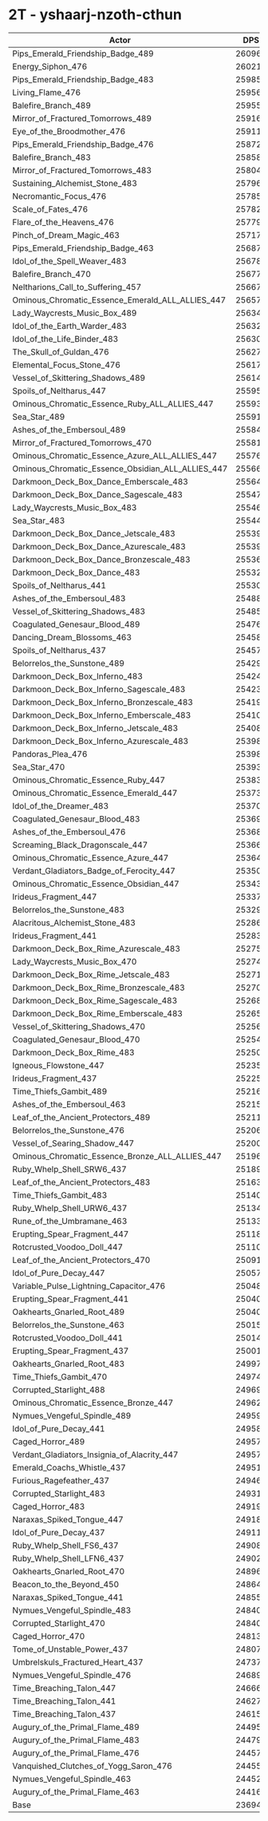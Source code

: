 # 2T - yshaarj-nzoth-cthun
| Actor | DPS | Increase |
|---|:---:|:---:|
|Pips_Emerald_Friendship_Badge_489|260968|10.14%|
|Energy_Siphon_476|260211|9.82%|
|Pips_Emerald_Friendship_Badge_483|259851|9.67%|
|Living_Flame_476|259567|9.55%|
|Balefire_Branch_489|259557|9.54%|
|Mirror_of_Fractured_Tomorrows_489|259167|9.38%|
|Eye_of_the_Broodmother_476|259113|9.35%|
|Pips_Emerald_Friendship_Badge_476|258728|9.19%|
|Balefire_Branch_483|258585|9.13%|
|Mirror_of_Fractured_Tomorrows_483|258047|8.90%|
|Sustaining_Alchemist_Stone_483|257969|8.87%|
|Necromantic_Focus_476|257854|8.82%|
|Scale_of_Fates_476|257822|8.81%|
|Flare_of_the_Heavens_476|257794|8.80%|
|Pinch_of_Dream_Magic_463|257177|8.54%|
|Pips_Emerald_Friendship_Badge_463|256877|8.41%|
|Idol_of_the_Spell_Weaver_483|256780|8.37%|
|Balefire_Branch_470|256777|8.37%|
|Neltharions_Call_to_Suffering_457|256670|8.32%|
|Ominous_Chromatic_Essence_Emerald_ALL_ALLIES_447|256574|8.28%|
|Lady_Waycrests_Music_Box_489|256349|8.19%|
|Idol_of_the_Earth_Warder_483|256325|8.18%|
|Idol_of_the_Life_Binder_483|256307|8.17%|
|The_Skull_of_Guldan_476|256277|8.16%|
|Elemental_Focus_Stone_476|256178|8.12%|
|Vessel_of_Skittering_Shadows_489|256148|8.10%|
|Spoils_of_Neltharus_447|255952|8.02%|
|Ominous_Chromatic_Essence_Ruby_ALL_ALLIES_447|255935|8.01%|
|Sea_Star_489|255913|8.00%|
|Ashes_of_the_Embersoul_489|255843|7.97%|
|Mirror_of_Fractured_Tomorrows_470|255816|7.96%|
|Ominous_Chromatic_Essence_Azure_ALL_ALLIES_447|255761|7.94%|
|Ominous_Chromatic_Essence_Obsidian_ALL_ALLIES_447|255660|7.90%|
|Darkmoon_Deck_Box_Dance_Emberscale_483|255640|7.89%|
|Darkmoon_Deck_Box_Dance_Sagescale_483|255471|7.82%|
|Lady_Waycrests_Music_Box_483|255464|7.81%|
|Sea_Star_483|255440|7.80%|
|Darkmoon_Deck_Box_Dance_Jetscale_483|255398|7.79%|
|Darkmoon_Deck_Box_Dance_Azurescale_483|255392|7.78%|
|Darkmoon_Deck_Box_Dance_Bronzescale_483|255369|7.77%|
|Darkmoon_Deck_Box_Dance_483|255329|7.76%|
|Spoils_of_Neltharus_441|255302|7.75%|
|Ashes_of_the_Embersoul_483|254881|7.57%|
|Vessel_of_Skittering_Shadows_483|254852|7.56%|
|Coagulated_Genesaur_Blood_489|254767|7.52%|
|Dancing_Dream_Blossoms_463|254588|7.44%|
|Spoils_of_Neltharus_437|254571|7.44%|
|Belorrelos_the_Sunstone_489|254292|7.32%|
|Darkmoon_Deck_Box_Inferno_483|254243|7.30%|
|Darkmoon_Deck_Box_Inferno_Sagescale_483|254236|7.30%|
|Darkmoon_Deck_Box_Inferno_Bronzescale_483|254192|7.28%|
|Darkmoon_Deck_Box_Inferno_Emberscale_483|254102|7.24%|
|Darkmoon_Deck_Box_Inferno_Jetscale_483|254088|7.23%|
|Darkmoon_Deck_Box_Inferno_Azurescale_483|253989|7.19%|
|Pandoras_Plea_476|253987|7.19%|
|Sea_Star_470|253931|7.17%|
|Ominous_Chromatic_Essence_Ruby_447|253835|7.13%|
|Ominous_Chromatic_Essence_Emerald_447|253733|7.08%|
|Idol_of_the_Dreamer_483|253703|7.07%|
|Coagulated_Genesaur_Blood_483|253694|7.07%|
|Ashes_of_the_Embersoul_476|253683|7.06%|
|Screaming_Black_Dragonscale_447|253663|7.05%|
|Ominous_Chromatic_Essence_Azure_447|253640|7.04%|
|Verdant_Gladiators_Badge_of_Ferocity_447|253504|6.99%|
|Ominous_Chromatic_Essence_Obsidian_447|253439|6.96%|
|Irideus_Fragment_447|253376|6.93%|
|Belorrelos_the_Sunstone_483|253293|6.90%|
|Alacritous_Alchemist_Stone_483|252862|6.72%|
|Irideus_Fragment_441|252837|6.71%|
|Darkmoon_Deck_Box_Rime_Azurescale_483|252759|6.67%|
|Lady_Waycrests_Music_Box_470|252748|6.67%|
|Darkmoon_Deck_Box_Rime_Jetscale_483|252714|6.65%|
|Darkmoon_Deck_Box_Rime_Bronzescale_483|252702|6.65%|
|Darkmoon_Deck_Box_Rime_Sagescale_483|252685|6.64%|
|Darkmoon_Deck_Box_Rime_Emberscale_483|252658|6.63%|
|Vessel_of_Skittering_Shadows_470|252566|6.59%|
|Coagulated_Genesaur_Blood_470|252544|6.58%|
|Darkmoon_Deck_Box_Rime_483|252506|6.57%|
|Igneous_Flowstone_447|252354|6.50%|
|Irideus_Fragment_437|252257|6.46%|
|Time_Thiefs_Gambit_489|252160|6.42%|
|Ashes_of_the_Embersoul_463|252150|6.42%|
|Leaf_of_the_Ancient_Protectors_489|252118|6.40%|
|Belorrelos_the_Sunstone_476|252064|6.38%|
|Vessel_of_Searing_Shadow_447|252009|6.36%|
|Ominous_Chromatic_Essence_Bronze_ALL_ALLIES_447|251969|6.34%|
|Ruby_Whelp_Shell_SRW6_437|251894|6.31%|
|Leaf_of_the_Ancient_Protectors_483|251632|6.20%|
|Time_Thiefs_Gambit_483|251401|6.10%|
|Ruby_Whelp_Shell_URW6_437|251341|6.07%|
|Rune_of_the_Umbramane_463|251331|6.07%|
|Erupting_Spear_Fragment_447|251189|6.01%|
|Rotcrusted_Voodoo_Doll_447|251102|5.97%|
|Leaf_of_the_Ancient_Protectors_470|250913|5.89%|
|Idol_of_Pure_Decay_447|250575|5.75%|
|Variable_Pulse_Lightning_Capacitor_476|250484|5.71%|
|Erupting_Spear_Fragment_441|250406|5.68%|
|Oakhearts_Gnarled_Root_489|250401|5.68%|
|Belorrelos_the_Sunstone_463|250157|5.57%|
|Rotcrusted_Voodoo_Doll_441|250147|5.57%|
|Erupting_Spear_Fragment_437|250014|5.51%|
|Oakhearts_Gnarled_Root_483|249973|5.50%|
|Time_Thiefs_Gambit_470|249749|5.40%|
|Corrupted_Starlight_488|249690|5.38%|
|Ominous_Chromatic_Essence_Bronze_447|249628|5.35%|
|Nymues_Vengeful_Spindle_489|249591|5.34%|
|Idol_of_Pure_Decay_441|249589|5.34%|
|Caged_Horror_489|249576|5.33%|
|Verdant_Gladiators_Insignia_of_Alacrity_447|249572|5.33%|
|Emerald_Coachs_Whistle_437|249517|5.30%|
|Furious_Ragefeather_437|249469|5.28%|
|Corrupted_Starlight_483|249313|5.22%|
|Caged_Horror_483|249197|5.17%|
|Naraxas_Spiked_Tongue_447|249189|5.17%|
|Idol_of_Pure_Decay_437|249116|5.14%|
|Ruby_Whelp_Shell_FS6_437|249088|5.12%|
|Ruby_Whelp_Shell_LFN6_437|249024|5.10%|
|Oakhearts_Gnarled_Root_470|248962|5.07%|
|Beacon_to_the_Beyond_450|248643|4.94%|
|Naraxas_Spiked_Tongue_441|248550|4.90%|
|Nymues_Vengeful_Spindle_483|248407|4.84%|
|Corrupted_Starlight_470|248407|4.84%|
|Caged_Horror_470|248137|4.72%|
|Tome_of_Unstable_Power_437|248075|4.70%|
|Umbrelskuls_Fractured_Heart_437|247377|4.40%|
|Nymues_Vengeful_Spindle_476|246891|4.20%|
|Time_Breaching_Talon_447|246667|4.10%|
|Time_Breaching_Talon_441|246276|3.94%|
|Time_Breaching_Talon_437|246150|3.88%|
|Augury_of_the_Primal_Flame_489|244958|3.38%|
|Augury_of_the_Primal_Flame_483|244791|3.31%|
|Augury_of_the_Primal_Flame_476|244570|3.22%|
|Vanquished_Clutches_of_Yogg_Saron_476|244551|3.21%|
|Nymues_Vengeful_Spindle_463|244525|3.20%|
|Augury_of_the_Primal_Flame_463|244164|3.05%|
|Base|236948|0.00%|
